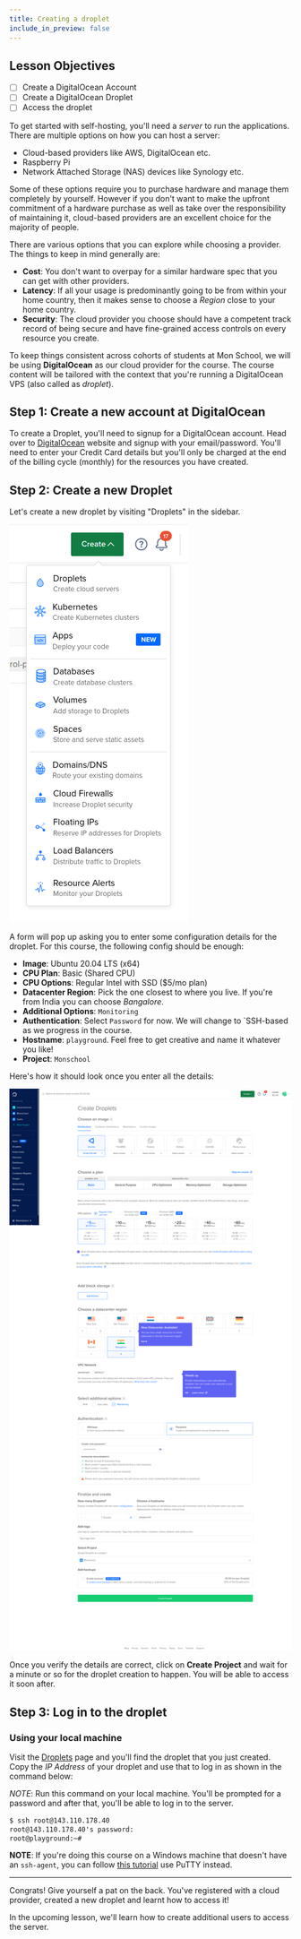 ```yaml
---
title: Creating a droplet
include_in_preview: false
---
```


## Lesson Objectives

- [ ] Create a DigitalOcean Account
- [ ] Create a DigitalOcean Droplet
- [ ] Access the droplet

To get started with self-hosting, you'll need a _server_ to run the applications. There are multiple options on how you can host a server:

- Cloud-based providers like AWS, DigitalOcean etc.
- Raspberry Pi
- Network Attached Storage (NAS) devices like Synology etc.

Some of these options require you to purchase hardware and manage them completely by yourself. However if you don't want to make the upfront commitment of a hardware purchase as well as take over the responsibility of maintaining it, cloud-based providers are an excellent choice for the majority of people.

There are various options that you can explore while choosing a provider. The things to keep in mind generally are:

- **Cost**: You don't want to overpay for a similar hardware spec that you can get with other providers.
- **Latency**: If all your usage is predominantly going to be from within your home country, then it makes sense to choose a _Region_ close to your home country.
- **Security**: The cloud provider you choose should have a competent track record of being secure and have fine-grained access controls on every resource you create.

To keep things consistent across cohorts of students at Mon School, we will be using **DigitalOcean** as our cloud provider for the course. The course content will be tailored with the context that you're running a DigitalOcean VPS (also called as _droplet_).

## Step 1: Create a new account at DigitalOcean

To create a Droplet, you'll need to signup for a DigitalOcean account. Head over to [DigitalOcean](https://www.digitalocean.com/) website and signup with your email/password. You'll need to enter your Credit Card details but you'll only be charged at the end of the billing cycle (monthly) for the resources you have created.
## Step 2: Create a new Droplet

Let's create a new droplet by visiting "Droplets" in the sidebar.

![img](./img/create_droplet_toggle.png)

A form will pop up asking you to enter some configuration details for the droplet. For this course, the following config should be enough:

- **Image**: Ubuntu 20.04 LTS (x64)
- **CPU Plan**: Basic (Shared CPU)
- **CPU Options**: Regular Intel with SSD ($5/mo plan)
- **Datacenter Region**: Pick the one closest to where you live. If you're from India you can choose _Bangalore_.
- **Additional Options**: `Monitoring`
- **Authentication**: Select `Password` for now. We will change to `SSH-based as we progress in the course.
- **Hostname**: `playground`. Feel free to get creative and name it whatever you like!
- **Project**: `Monschool`

Here's how it should look once you enter all the details:

![img](./img/create_droplet_form.png)

Once you verify the details are correct, click on **Create Project** and wait for a minute or so for the droplet creation to happen. You will be able to access it soon after.
## Step 3: Log in to the droplet

### Using your local machine

Visit the [Droplets](https://cloud.digitalocean.com/droplets?i=a49aab) page and you'll find the droplet that you just created. Copy the _IP Address_ of your droplet and use that to log in as shown in the command below:

*NOTE*: Run this command on your local machine. You'll be prompted for a password and after that, you'll be able to log in to the server.

```
$ ssh root@143.110.178.40
root@143.110.178.40's password: 
root@playground:~#
```

**NOTE**: If you're doing this course on a Windows machine that doesn't have an `ssh-agent`, you can follow [this tutorial](https://docs.digitalocean.com/products/droplets/how-to/connect-with-ssh/putty/) use PuTTY instead.


---

Congrats! Give yourself a pat on the back. You've registered with a cloud provider, created a new droplet and learnt how to access it!

In the upcoming lesson, we'll learn how to create additional users to access the server.
